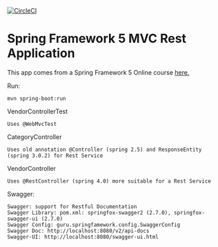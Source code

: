 [![CircleCI](https://circleci.com/gh/viktorcardona/spring5-recipe-app.svg?style=svg)](https://circleci.com/gh/viktorcardona/spring5-recipe-app)
# Spring Framework 5 MVC Rest Application

This app comes from a Spring Framework 5 Online course [here.](http://courses.springframework.guru/p/spring-framework-5-begginer-to-guru/?product_id=363173)

Run:

    mvn spring-boot:run

VendorControllerTest

    Uses @WebMvcTest

CategoryController

    Uses old annotation @Controller (spring 2.5) and ResponseEntity (spring 3.0.2) for Rest Service

VendorController

    Uses @RestController (spring 4.0) more suitable for a Rest Service

Swagger:

    Swagger: support for Restful Documentation
    Swagger Library: pom.xml: springfox-swagger2 (2.7.0), springfox-swagger-ui (2.7.0)
    Swagger Config: guru.springfamework.config.SwaggerConfig 
    Swagger Doc: http://localhost:8080/v2/api-docs
    Swagger-UI: http://localhost:8080/swagger-ui.html
    